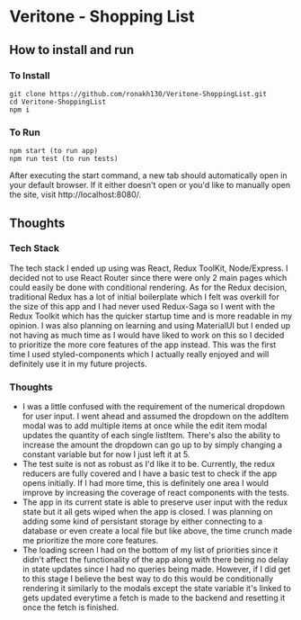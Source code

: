 # Veritone - Shopping List

## How to install and run

### To Install
```
git clone https://github.com/ronakh130/Veritone-ShoppingList.git
cd Veritone-ShoppingList
npm i
```

### To Run
```
npm start (to run app)
npm run test (to run tests)
```

After executing the start command, a new tab should automatically open in your default browser. If it either doesn't open or you'd like to manually open the site, visit http://localhost:8080/.

## Thoughts

### Tech Stack
The tech stack I ended up using was React, Redux ToolKit, Node/Express. I decided not to use React Router since there were only 2 main pages which could easily be done with conditional rendering. As for the Redux decision, traditional Redux has a lot of initial boilerplate which I felt was overkill for the size of this app and I had never used Redux-Saga so I went with the Redux Toolkit which has the quicker startup time and is more readable in my opinion. I was also planning on learning and using MaterialUI but I ended up not having as much time as I would have liked to work on this so I decided to prioritize the more core features of the app instead. This was the first time I used styled-components which I actually really enjoyed and will definitely use it in my future projects.


### Thoughts
- I was a little confused with the requirement of the numerical dropdown for user input. I went ahead and assumed the dropdown on the addItem modal was to add multiple items at once while the edit item modal updates the quantity of each single listItem. There's also the ability to increase the amount the dropdown can go up to by simply changing a constant variable but for now I just left it at 5.
- The test suite is not as robust as I'd like it to be. Currently, the redux reducers are fully covered and I have a basic test to check if the app opens initially. If I had more time, this is definitely one area I would improve by increasing the coverage of react components with the tests. 
- The app in its current state is able to preserve user input with the redux state but it all gets wiped when the app is closed. I was planning on adding some kind of persistant storage by either connecting to a database or even create a local file but like above, the time crunch made me prioritize the more core features.
- The loading screen I had on the bottom of my list of priorities since it didn't affect the functionality of the app along with there being no delay in state updates since I had no queries being made. However, if I did get to this stage I believe the best way to do this would be conditionally rendering it similarly to the modals except the state variable it's linked to gets updated everytime a fetch is made to the backend and resetting it once the fetch is finished.